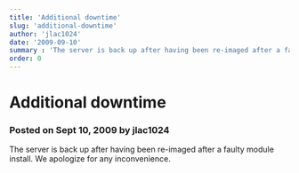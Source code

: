 ```yaml
---
title: 'Additional downtime'
slug: 'additional-downtime'
author: 'jlac1024'
date: '2009-09-10'
summary : 'The server is back up after having been re-imaged after a faulty module install.  We apologize for any inconvenience.'
order: 0
---
```


# Additional downtime

### Posted on Sept 10, 2009 by jlac1024

The server is back up after having been re-imaged after a faulty module install.  We apologize for any inconvenience.
